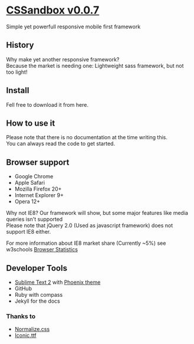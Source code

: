 # [CSSandbox v0.0.7](http://www.thepixelsandbox.com)
Simple yet powerfull responsive mobile first framework


## History
Why make yet another responsive framework?<br>
Because the market is needing one: Lightweight sass framework, but not too light!


## Install
Fell free to download it from here.


## How to use it
Please note that there is no documentation at the time writing this.<br>
You can always read the code to get started.


## Browser support
* Google Chrome
* Apple Safari
* Mozilla Firefox 20+
* Internet Explorer 9+
* Opera 12+

Why not IE8? Our framework will show, but some major features like media queries isn't supported<br>
Please note that jQuery 2.0 (Used as javascript framework) does not support IE8 either.

For more information about IE8 market share (Currently ~5%) see w3schools
[Browser Statistics](http://www.w3schools.com/browsers/browsers_explorer.asp)


## Developer Tools
* [Sublime Text 2](http://www.sublimetext.com/) with [Phoenix theme](https://github.com/netatoo/phoenix-theme)
* GitHub
* Ruby with compass
* Jekyll for the docs



### Thanks to
* [Normalize.css](https://github.com/necolas/normalize.css/)
* [Iconic.ttf](http://somerandomdude.com/work/iconic/)
